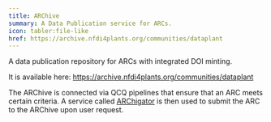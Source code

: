 ```yaml
---
title: ARChive
summary: A Data Publication service for ARCs.
icon: tabler:file-like
href: https://archive.nfdi4plants.org/communities/dataplant
---
```


A data publication repository for ARCs with integrated DOI minting.

It is available here: https://archive.nfdi4plants.org/communities/dataplant

The ARChive is connected via QCQ pipelines that ensure that an ARC meets certain criteria.
A service called [ARChigator]() is then used to submit the ARC to the ARChive upon user request.

